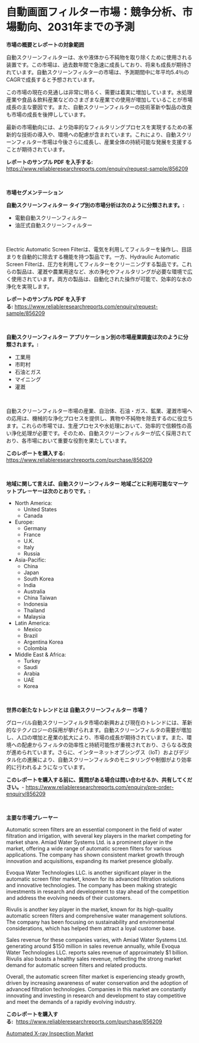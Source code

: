 <p><h1>自動画面フィルター市場：競争分析、市場動向、2031年までの予測</h1></p><p><strong>市場の概要とレポートの対象範囲</strong></p>
<p><p>自動スクリーンフィルターは、水や液体から不純物を取り除くために使用される装置です。この市場は、過去数年間で急速に成長しており、将来も成長が期待されています。自動スクリーンフィルターの市場は、予測期間中に年平均5.4％のCAGRで成長すると予想されています。</p><p>この市場の現在の見通しは非常に明るく、需要は着実に増加しています。水処理産業や食品＆飲料産業などのさまざまな産業での使用が増加していることが市場成長の主な要因です。また、自動スクリーンフィルターの技術革新や製品の改良も市場の成長を後押ししています。</p><p>最新の市場動向には、より効率的なフィルタリングプロセスを実現するための革新的な技術の導入や、環境への配慮が含まれています。これにより、自動スクリーンフィルター市場は今後さらに成長し、産業全体の持続可能な発展を支援することが期待されています。</p></p>
<p><strong>レポートのサンプル PDF を入手する:</strong> <a href="https://www.reliableresearchreports.com/enquiry/request-sample/856209">https://www.reliableresearchreports.com/enquiry/request-sample/856209</a></p>
<p>&nbsp;</p>
<p><strong>市場セグメンテーション</strong></p>
<p><strong>自動スクリーンフィルター タイプ別の市場分析は次のように分類されます。:</strong></p>
<p><ul><li>電動自動スクリーンフィルター</li><li>油圧式自動スクリーンフィルター</li></ul></p>
<p>&nbsp;</p>
<p><p>Electric Automatic Screen Filterは、電気を利用してフィルターを操作し、目詰まりを自動的に除去する機能を持つ製品です。一方、Hydraulic Automatic Screen Filterは、圧力を利用してフィルターをクリーニングする製品です。これらの製品は、灌漑や農業用途など、水の浄化やフィルタリングが必要な環境で広く使用されています。両方の製品は、自動化された操作が可能で、効率的な水の浄化を実現します。</p></p>
<p><strong>レポートのサンプル PDF を入手する:</strong>&nbsp;<a href="https://www.reliableresearchreports.com/enquiry/request-sample/856209">https://www.reliableresearchreports.com/enquiry/request-sample/856209</a></p>
<p>&nbsp;</p>
<p><strong> 自動スクリーンフィルター アプリケーション別の市場産業調査は次のように分類されます。:</strong></p>
<p><ul><li>工業用</li><li>市町村</li><li>石油とガス</li><li>マイニング</li><li>灌漑</li></ul></p>
<p>&nbsp;</p>
<p><p>自動スクリーンフィルター市場の産業、自治体、石油・ガス、鉱業、灌漑市場への応用は、機械的な浄化プロセスを提供し、異物や不純物を除去するのに役立ちます。これらの市場では、生産プロセスや水処理において、効率的で信頼性の高い浄化処理が必要です。そのため、自動スクリーンフィルターが広く採用されており、各市場において重要な役割を果たしています。</p></p>
<p><strong>このレポートを購入する:</strong>&nbsp; <a href="https://www.reliableresearchreports.com/purchase/856209">https://www.reliableresearchreports.com/purchase/856209</a></p>
<p>&nbsp;</p>
<p><strong>地域に関して言えば、自動スクリーンフィルター 地域ごとに利用可能なマーケットプレーヤーは次のとおりです。:</strong></p>
<p><ul>
    <li>
        North America:
        <ul>
            <li>United States</li>
            <li>Canada</li>
        </ul>
    </li>
    <li>
        Europe:
        <ul>
            <li>Germany</li>
            <li>France</li>
            <li>U.K.</li>
            <li>Italy</li>
            <li>Russia</li>
        </ul>
    </li>
    <li>
        Asia-Pacific:
        <ul>
            <li>China</li>
            <li>Japan</li>
            <li>South Korea</li>
            <li>India</li>
            <li>Australia</li>
            <li>China Taiwan</li>
            <li>Indonesia</li>
            <li>Thailand</li>
            <li>Malaysia</li>
        </ul>
    </li>
    <li>
        Latin America:
        <ul>
            <li>Mexico</li>
            <li>Brazil</li>
            <li>Argentina Korea</li>
            <li>Colombia</li>
        </ul>
    </li>
    <li>
        Middle East & Africa:
        <ul>
            <li>Turkey</li>
            <li>Saudi</li>
            <li>Arabia</li>
            <li>UAE</li>
            <li>Korea</li>
        </ul>
    </li>
    </ul></p>
<p>&nbsp;</p>
<p><strong>世界の新たなトレンドとは 自動スクリーンフィルター 市場？</strong></p>
<p><p>グローバル自動スクリーンフィルタ市場の新興および現在のトレンドには、革新的なテクノロジーの採用が挙げられます。自動スクリーンフィルタの需要が増加し、人口の増加と産業の拡大により、市場の成長が期待されています。また、環境への配慮からフィルタの効率性と持続可能性が重視されており、さらなる改良が進められています。さらに、インターネットオブシングス（IoT）およびデジタル化の進展により、自動スクリーンフィルタのモニタリングや制御がより効率的に行われるようになっています。</p></p>
<p><strong>このレポートを購入する前に、質問がある場合は問い合わせるか、共有してください。</strong>- <a href="https://www.reliableresearchreports.com/enquiry/pre-order-enquiry/856209">https://www.reliableresearchreports.com/enquiry/pre-order-enquiry/856209</a></p>
<p>&nbsp;</p>
<p><strong>主要な市場プレーヤー</strong></p>
<p><p>Automatic screen filters are an essential component in the field of water filtration and irrigation, with several key players in the market competing for market share. Amiad Water Systems Ltd. is a prominent player in the market, offering a wide range of automatic screen filters for various applications. The company has shown consistent market growth through innovation and acquisitions, expanding its market presence globally.</p><p>Evoqua Water Technologies LLC. is another significant player in the automatic screen filter market, known for its advanced filtration solutions and innovative technologies. The company has been making strategic investments in research and development to stay ahead of the competition and address the evolving needs of their customers.</p><p>Rivulis is another key player in the market, known for its high-quality automatic screen filters and comprehensive water management solutions. The company has been focusing on sustainability and environmental considerations, which has helped them attract a loyal customer base.</p><p>Sales revenue for these companies varies, with Amiad Water Systems Ltd. generating around $150 million in sales revenue annually, while Evoqua Water Technologies LLC. reports sales revenue of approximately $1 billion. Rivulis also boasts a healthy sales revenue, reflecting the strong market demand for automatic screen filters and related products.</p><p>Overall, the automatic screen filter market is experiencing steady growth, driven by increasing awareness of water conservation and the adoption of advanced filtration technologies. Companies in this market are constantly innovating and investing in research and development to stay competitive and meet the demands of a rapidly evolving industry.</p></p>
<p><strong>このレポートを購入する:</strong>&nbsp;&nbsp;<a href="https://www.reliableresearchreports.com/purchase/856209">https://www.reliableresearchreports.com/purchase/856209</a></p>
<p><p><a href="https://metal-farmhouse-e95.notion.site/Automated-X-ray-Inspection-Market-Centers-on-Aspects-such-as-Market-Growth-Market-Share-Market-Opp-1f444a9fb9f74db8b0d9df1f72dfb327">Automated X-ray Inspection Market</a></p></p>